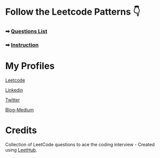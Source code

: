 # Follow the Leetcode Patterns 👇

### ➡ [Questions List](https://seanprashad.com/leetcode-patterns/)

### ➡ [Instruction](https://github.com/SeanPrashad/leetcode-patterns)

# My Profiles

[Leetcode](https://leetcode.com/mindwr4pper/)

[Linkedin](https://www.linkedin.com/in/apurva866/)

[Twitter](https://twitter.com/mindwrapper)

[Blog-Medium](https://medium.com/@apurva866)

# Credits

Collection of LeetCode questions to ace the coding interview - Created using [LeetHub](https://github.com/QasimWani/LeetHub).
